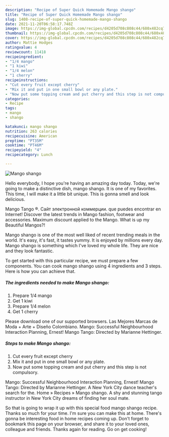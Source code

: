 ```yaml
---
description: "Recipe of Super Quick Homemade Mango shango"
title: "Recipe of Super Quick Homemade Mango shango"
slug: 1408-recipe-of-super-quick-homemade-mango-shango
date: 2021-11-20T06:58:17.748Z
image: https://img-global.cpcdn.com/recipes/d4205d708c808c44/680x482cq70/mango-shango-recipe-main-photo.jpg
thumbnail: https://img-global.cpcdn.com/recipes/d4205d708c808c44/680x482cq70/mango-shango-recipe-main-photo.jpg
cover: https://img-global.cpcdn.com/recipes/d4205d708c808c44/680x482cq70/mango-shango-recipe-main-photo.jpg
author: Mattie Hodges
ratingvalue: 4
reviewcount: 11418
recipeingredient:
- "1/4 mango"
- "1 kiwi"
- "1/4 melon"
- "1 cherry"
recipeinstructions:
- "Cut every fruit except cherry"
- "Mix it and put in one small bowl or any plate."
- "Now put some topping cream and put cherry and this step is not compulsory."
categories:
- Recipe
tags:
- mango
- shango

katakunci: mango shango 
nutrition: 263 calories
recipecuisine: American
preptime: "PT35M"
cooktime: "PT46M"
recipeyield: "4"
recipecategory: Lunch

---
```



![Mango shango](https://img-global.cpcdn.com/recipes/d4205d708c808c44/680x482cq70/mango-shango-recipe-main-photo.jpg)

Hello everybody, I hope you're having an amazing day today. Today, we're going to make a distinctive dish, mango shango. It is one of my favorites. This time, I will make it a little bit unique. This is gonna smell and look delicious.

Mango Tango ®. Сайт электронной коммерции. que puedes encontrar en Internet! Discover the latest trends in Mango fashion, footwear and accessories. Maximum discount applied to the Mango. What is up my Beautiful Mangos?!

Mango shango is one of the most well liked of recent trending meals in the world. It's easy, it's fast, it tastes yummy. It is enjoyed by millions every day. Mango shango is something which I've loved my whole life. They are nice and they look fantastic.


To get started with this particular recipe, we must prepare a few components. You can cook mango shango using 4 ingredients and 3 steps. Here is how you can achieve that.

<!--inarticleads1-->

##### The ingredients needed to make Mango shango:

1. Prepare 1/4 mango
1. Get 1 kiwi
1. Prepare 1/4 melon
1. Get 1 cherry


Please download one of our supported browsers. Las Mejores Marcas de Moda + Arte + Diseño Colombiano. Mango: Successful Neighbourhood Interaction Planning, Ernest! Mango Tango: Directed by Marianne Hettinger. 

<!--inarticleads2-->

##### Steps to make Mango shango:

1. Cut every fruit except cherry
1. Mix it and put in one small bowl or any plate.
1. Now put some topping cream and put cherry and this step is not compulsory.


Mango: Successful Neighbourhood Interaction Planning, Ernest! Mango Tango: Directed by Marianne Hettinger. A New York City dance teacher&#39;s search for the. Home » Recipes » Mango shango. A shy and stunning tango instructor in New York City dreams of finding her soul mate. 

So that is going to wrap it up with this special food mango shango recipe. Thanks so much for your time. I'm sure you can make this at home. There's gonna be interesting food in home recipes coming up. Don't forget to bookmark this page on your browser, and share it to your loved ones, colleague and friends. Thanks again for reading. Go on get cooking!
